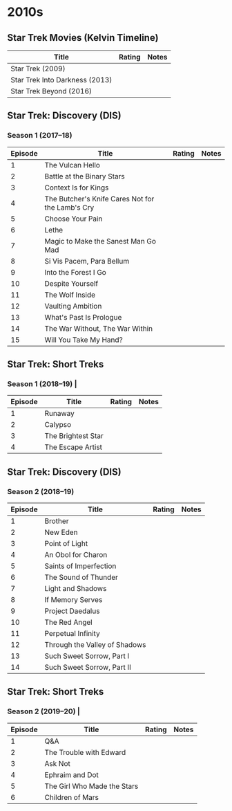 # **2010s**

## Star Trek Movies (Kelvin Timeline) 

| Title | Rating | Notes |
|--|--|------------------------------------------|
| Star Trek (2009) |
| Star Trek Into Darkness (2013) |
| Star Trek Beyond (2016) |

## Star Trek: Discovery (DIS)

### Season 1 (2017–18)

| Episode | Title | Rating | Notes |
|--|--|--|--|
| 1 | The Vulcan Hello ||
| 2 | Battle at the Binary Stars ||
| 3 | Context Is for Kings ||
| 4 | The Butcher's Knife Cares Not for the Lamb's Cry ||
| 5 | Choose Your Pain ||
| 6 | Lethe ||
| 7 | Magic to Make the Sanest Man Go Mad ||
| 8 | Si Vis Pacem, Para Bellum ||
| 9 | Into the Forest I Go ||
| 10 | Despite Yourself ||
| 11 | The Wolf Inside ||
| 12 | Vaulting Ambition ||
| 13 | What's Past Is Prologue ||
| 14 | The War Without, The War Within ||
| 15 | Will You Take My Hand? ||

## Star Trek: Short Treks

### Season 1 (2018–19) |

| Episode | Title | Rating | Notes |
|--|--|--|--|
| 1 | Runaway ||
| 2 | Calypso ||
| 3 | The Brightest Star ||
| 4 | The Escape Artist ||

## Star Trek: Discovery (DIS)

### Season 2 (2018–19) 

| Episode | Title | Rating | Notes |
|--|--|--|--|
| 1 | Brother ||
| 2 | New Eden ||
| 3 | Point of Light ||
| 4 | An Obol for Charon ||
| 5 | Saints of Imperfection ||
| 6 | The Sound of Thunder ||
| 7 | Light and Shadows ||
| 8 | If Memory Serves ||
| 9 | Project Daedalus ||
| 10 | The Red Angel ||
| 11 | Perpetual Infinity ||
| 12 | Through the Valley of Shadows ||
| 13 | Such Sweet Sorrow, Part I ||
| 14 | Such Sweet Sorrow, Part II ||

## Star Trek: Short Treks

### Season 2 (2019–20) |

| Episode | Title | Rating | Notes |
|--|--|--|--|
| 1 | Q&A ||
| 2 | The Trouble with Edward ||
| 3 | Ask Not ||
| 4 | Ephraim and Dot ||
| 5 | The Girl Who Made the Stars ||
| 6 | Children of Mars ||